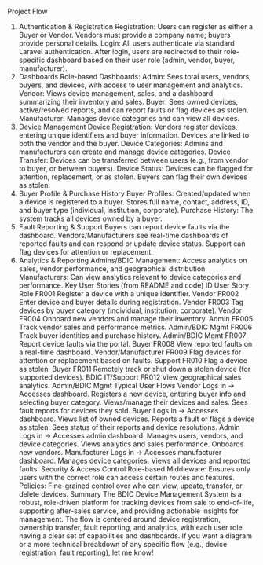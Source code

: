 Project Flow
1. Authentication & Registration
Registration: Users can register as either a Buyer or Vendor. Vendors must provide a company name; buyers provide personal details.
Login: All users authenticate via standard Laravel authentication. After login, users are redirected to their role-specific dashboard based on their user role (admin, vendor, buyer, manufacturer).
2. Dashboards
Role-based Dashboards:
Admin: Sees total users, vendors, buyers, and devices, with access to user management and analytics.
Vendor: Views device management, sales, and a dashboard summarizing their inventory and sales.
Buyer: Sees owned devices, active/resolved reports, and can report faults or flag devices as stolen.
Manufacturer: Manages device categories and can view all devices.
3. Device Management
Device Registration: Vendors register devices, entering unique identifiers and buyer information. Devices are linked to both the vendor and the buyer.
Device Categories: Admins and manufacturers can create and manage device categories.
Device Transfer: Devices can be transferred between users (e.g., from vendor to buyer, or between buyers).
Device Status: Devices can be flagged for attention, replacement, or as stolen. Buyers can flag their own devices as stolen.
4. Buyer Profile & Purchase History
Buyer Profiles: Created/updated when a device is registered to a buyer. Stores full name, contact, address, ID, and buyer type (individual, institution, corporate).
Purchase History: The system tracks all devices owned by a buyer.
5. Fault Reporting & Support
Buyers can report device faults via the dashboard.
Vendors/Manufacturers see real-time dashboards of reported faults and can respond or update device status.
Support can flag devices for attention or replacement.
6. Analytics & Reporting
Admins/BDIC Management: Access analytics on sales, vendor performance, and geographical distribution.
Manufacturers: Can view analytics relevant to device categories and performance.
Key User Stories (from README and code)
ID	User Story	Role
FR001	Register a device with a unique identifier.	Vendor
FR002	Enter device and buyer details during registration.	Vendor
FR003	Tag devices by buyer category (individual, institution, corporate).	Vendor
FR004	Onboard new vendors and manage their inventory.	Admin
FR005	Track vendor sales and performance metrics.	Admin/BDIC Mgmt
FR006	Track buyer identities and purchase history.	Admin/BDIC Mgmt
FR007	Report device faults via the portal.	Buyer
FR008	View reported faults on a real-time dashboard.	Vendor/Manufacturer
FR009	Flag devices for attention or replacement based on faults.	Support
FR010	Flag a device as stolen.	Buyer
FR011	Remotely track or shut down a stolen device (for supported devices).	BDIC IT/Support
FR012	View geographical sales analytics.	Admin/BDIC Mgmt
Typical User Flows
Vendor
Logs in → Accesses dashboard.
Registers a new device, entering buyer info and selecting buyer category.
Views/manage their devices and sales.
Sees fault reports for devices they sold.
Buyer
Logs in → Accesses dashboard.
Views list of owned devices.
Reports a fault or flags a device as stolen.
Sees status of their reports and device resolutions.
Admin
Logs in → Accesses admin dashboard.
Manages users, vendors, and device categories.
Views analytics and sales performance.
Onboards new vendors.
Manufacturer
Logs in → Accesses manufacturer dashboard.
Manages device categories.
Views all devices and reported faults.
Security & Access Control
Role-based Middleware: Ensures only users with the correct role can access certain routes and features.
Policies: Fine-grained control over who can view, update, transfer, or delete devices.
Summary
The BDIC Device Management System is a robust, role-driven platform for tracking devices from sale to end-of-life, supporting after-sales service, and providing actionable insights for management. The flow is centered around device registration, ownership transfer, fault reporting, and analytics, with each user role having a clear set of capabilities and dashboards.
If you want a diagram or a more technical breakdown of any specific flow (e.g., device registration, fault reporting), let me know!